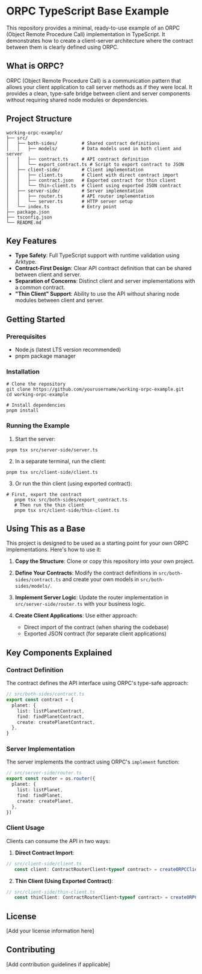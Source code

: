 # ORPC TypeScript Base Example

This repository provides a minimal, ready-to-use example of an ORPC (Object Remote Procedure Call) implementation in TypeScript. It demonstrates how to create a client-server architecture where the contract between them is clearly defined using ORPC.

## What is ORPC?

ORPC (Object Remote Procedure Call) is a communication pattern that allows your client application to call server methods as if they were local. It provides a clean, type-safe bridge between client and server components without requiring shared node modules or dependencies.

## Project Structure

```
working-orpc-example/
├── src/
│   ├── both-sides/         # Shared contract definitions
│   │   ├── models/         # Data models used in both client and server
│   │   ├── contract.ts     # API contract definition
│   │   └── export_contract.ts # Script to export contract to JSON
│   ├── client-side/        # Client implementation
│   │   ├── client.ts       # Client with direct contract import
│   │   ├── contract.json   # Exported contract for thin client
│   │   └── thin-client.ts  # Client using exported JSON contract
│   ├── server-side/        # Server implementation
│   │   ├── router.ts       # API router implementation
│   │   └── server.ts       # HTTP server setup
│   └── index.ts            # Entry point
├── package.json
├── tsconfig.json
└── README.md
```


## Key Features

- **Type Safety**: Full TypeScript support with runtime validation using Arktype.
- **Contract-First Design**: Clear API contract definition that can be shared between client and server.
- **Separation of Concerns**: Distinct client and server implementations with a common contract.
- **"Thin Client" Support**: Ability to use the API without sharing node modules between client and server.

## Getting Started

### Prerequisites

- Node.js (latest LTS version recommended)
- pnpm package manager

### Installation

```shell script
# Clone the repository
git clone https://github.com/yourusername/working-orpc-example.git
cd working-orpc-example

# Install dependencies
pnpm install
```


### Running the Example

1. Start the server:
```shell script
pnpm tsx src/server-side/server.ts
```


2. In a separate terminal, run the client:
```shell script
pnpm tsx src/client-side/client.ts
```


3. Or run the thin client (using exported contract):
```shell script
# First, export the contract
   pnpm tsx src/both-sides/export_contract.ts
   # Then run the thin client
   pnpm tsx src/client-side/thin-client.ts
```


## Using This as a Base

This project is designed to be used as a starting point for your own ORPC implementations. Here's how to use it:

1. **Copy the Structure**: Clone or copy this repository into your own project.

2. **Define Your Contracts**: Modify the contract definitions in `src/both-sides/contract.ts` and create your own models in `src/both-sides/models/`.

3. **Implement Server Logic**: Update the router implementation in `src/server-side/router.ts` with your business logic.

4. **Create Client Applications**: Use either approach:
    - Direct import of the contract (when sharing the codebase)
    - Exported JSON contract (for separate client applications)

## Key Components Explained

### Contract Definition

The contract defines the API interface using ORPC's type-safe approach:

```typescript
// src/both-sides/contract.ts
export const contract = {
  planet: {
    list: listPlanetContract,
    find: findPlanetContract,
    create: createPlanetContract,
  },
}
```


### Server Implementation

The server implements the contract using ORPC's `implement` function:

```typescript
// src/server-side/router.ts
export const router = os.router({
  planet: {
    list: listPlanet,
    find: findPlanet,
    create: createPlanet,
  },
})
```


### Client Usage

Clients can consume the API in two ways:

1. **Direct Contract Import**:
```typescript
// src/client-side/client.ts
   const client: ContractRouterClient<typeof contract> = createORPCClient(link)
```


2. **Thin Client (Using Exported Contract)**:
```typescript
// src/client-side/thin-client.ts
   const thinClient: ContractRouterClient<typeof contract> = createORPCClient(link)
```


## License

[Add your license information here]

## Contributing

[Add contribution guidelines if applicable]